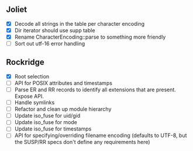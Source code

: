 ## Joliet

* [x] Decode all strings in the table per character encoding
* [x] Dir iterator should use supp table
* [x] Rename CharacterEncoding::parse to something more friendly
* [ ] Sort out utf-16 error handling

## Rockridge

* [x] Root selection
* [ ] API for POSIX attributes and timestamps
* [ ] Parse ER and RR records to identify all extensions that are present. Expose API.
* [ ] Handle symlinks
* [ ] Refactor and clean up module hierarchy
* [ ] Update iso_fuse for uid/gid
* [ ] Update iso_fuse for mode
* [ ] Update iso_fuse for timestamps
* [ ] API for specifying/overriding filename encoding (defaults to UTF-8, but the SUSP/RR specs don't define any requirements here)
